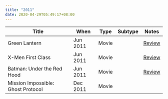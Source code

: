 ```yaml
---
title: "2011"
date: 2020-04-29T05:49:17+08:00
---
```


| Title | When | Type | Subtype | Notes |
|---|---|---|---|---|
| Green Lantern | Jun 2011 | Movie | | [Review](/2011/06/x-men-green-lantern-and-a-little-bit-of-batman/) |
| X-Men First Class | Jun 2011 | Movie | | [Review](/2011/06/x-men-green-lantern-and-a-little-bit-of-batman/) |
| Batman: Under the Red Hood | Jun 2011 | Movie | | [Review](/2011/06/x-men-green-lantern-and-a-little-bit-of-batman/) |
| Mission Impossible: Ghost Protocol | Dec 2011 | Movie |  |  |